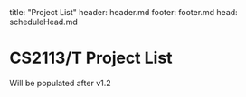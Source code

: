 <frontmatter>
title: "Project List"
header: header.md
footer: footer.md
head: scheduleHead.md
</frontmatter>

# CS2113/T Project List

<box type=info>
Will be populated after v1.2
</box>

<!--

<panel header="### M11" expanded no-close >

#### M11-1 <small>[:fab-github:](https://github.com/CS2113-AY1819S2-M11-1/main) [:fas-home:](https://CS2113-AY1819S2-M11-1.github.io/main/) [:far-comment:](https://github.com/CS2113-AY1819S2-M11-1/main/issues/new)</small> [<img src="https://travis-ci.org/CS2113-AY1819S2-M11-1/main.svg?branch=master" alt="Build Status">](https://travis-ci.org/CS2113-AY1819S2-M11-1/main)
<img src="https://CS2113-AY1819S2-M11-1.github.io/main/images/Ui.png" width="750" /><p/>
HU ...IDI | LEE...TIN | LEE...ONG | WAN...NAN | 
:-----: | :-----: | :-----: | :-----: | 
<img src="https://CS2113-AY1819S2-M11-1.github.io/main/images/huyidi.png" width="120" /><br>[:fas-file-powerpoint:](https://CS2113-AY1819S2-M11-1.github.io/main/team/huyidi.html) [:fas-code:](https://nuscs2113-ay1819s2.github.io/dashboard-beta/#=undefined&search=huyidi) [:fas-code-branch:](https://github.com/CS2113-AY1819S2-M11-1/main/pulls?q=is%3Apr+author%3Ahuyidi) | <img src="https://CS2113-AY1819S2-M11-1.github.io/main/images/e0176106.png" width="120" /><br>[:fas-file-powerpoint:](https://CS2113-AY1819S2-M11-1.github.io/main/team/e0176106.html) [:fas-code:](https://nuscs2113-ay1819s2.github.io/dashboard-beta/#=undefined&search=e0176106) [:fas-code-branch:](https://github.com/CS2113-AY1819S2-M11-1/main/pulls?q=is%3Apr+author%3Ae0176106) | <img src="https://CS2113-AY1819S2-M11-1.github.io/main/images/yingrong1996.png" width="120" /><br>[:fas-file-powerpoint:](https://CS2113-AY1819S2-M11-1.github.io/main/team/yingrong1996.html) [:fas-code:](https://nuscs2113-ay1819s2.github.io/dashboard-beta/#=undefined&search=yingrong1996) [:fas-code-branch:](https://github.com/CS2113-AY1819S2-M11-1/main/pulls?q=is%3Apr+author%3Ayingrong1996) | <img src="https://CS2113-AY1819S2-M11-1.github.io/main/images/warheade.png" width="120" /><br>[:fas-file-powerpoint:](https://CS2113-AY1819S2-M11-1.github.io/main/team/warheade.html) [:fas-code:](https://nuscs2113-ay1819s2.github.io/dashboard-beta/#=undefined&search=warheade) [:fas-code-branch:](https://github.com/CS2113-AY1819S2-M11-1/main/pulls?q=is%3Apr+author%3Awarheade) | 
<hr>

#### M11-2 <small>[:fab-github:](https://github.com/CS2113-AY1819S2-M11-2/main) [:fas-home:](https://CS2113-AY1819S2-M11-2.github.io/main/) [:far-comment:](https://github.com/CS2113-AY1819S2-M11-2/main/issues/new)</small> [<img src="https://travis-ci.org/CS2113-AY1819S2-M11-2/main.svg?branch=master" alt="Build Status">](https://travis-ci.org/CS2113-AY1819S2-M11-2/main)
<img src="https://CS2113-AY1819S2-M11-2.github.io/main/images/Ui.png" width="750" /><p/>
KHA...IRI | LEE...LAS | LEW...KOK | ONG...TIN | 
:-----: | :-----: | :-----: | :-----: | 
<img src="https://CS2113-AY1819S2-M11-2.github.io/main/images/khairulhazril.png" width="120" /><br>[:fas-file-powerpoint:](https://CS2113-AY1819S2-M11-2.github.io/main/team/khairulhazril.html) [:fas-code:](https://nuscs2113-ay1819s2.github.io/dashboard-beta/#=undefined&search=khairulhazril) [:fas-code-branch:](https://github.com/CS2113-AY1819S2-M11-2/main/pulls?q=is%3Apr+author%3Akhairulhazril) | <img src="https://CS2113-AY1819S2-M11-2.github.io/main/images/nicholasleeeee.png" width="120" /><br>[:fas-file-powerpoint:](https://CS2113-AY1819S2-M11-2.github.io/main/team/nicholasleeeee.html) [:fas-code:](https://nuscs2113-ay1819s2.github.io/dashboard-beta/#=undefined&search=nicholasleeeee) [:fas-code-branch:](https://github.com/CS2113-AY1819S2-M11-2/main/pulls?q=is%3Apr+author%3Anicholasleeeee) | <img src="https://CS2113-AY1819S2-M11-2.github.io/main/images/shengkok.png" width="120" /><br>[:fas-file-powerpoint:](https://CS2113-AY1819S2-M11-2.github.io/main/team/shengkok.html) [:fas-code:](https://nuscs2113-ay1819s2.github.io/dashboard-beta/#=undefined&search=shengkok) [:fas-code-branch:](https://github.com/CS2113-AY1819S2-M11-2/main/pulls?q=is%3Apr+author%3Ashengkok) | <img src="https://CS2113-AY1819S2-M11-2.github.io/main/images/justin-ong.png" width="120" /><br>[:fas-file-powerpoint:](https://CS2113-AY1819S2-M11-2.github.io/main/team/justin-ong.html) [:fas-code:](https://nuscs2113-ay1819s2.github.io/dashboard-beta/#=undefined&search=justin-ong) [:fas-code-branch:](https://github.com/CS2113-AY1819S2-M11-2/main/pulls?q=is%3Apr+author%3Ajustin-ong) | 
<hr>

#### M11-3 <small>[:fab-github:](https://github.com/CS2113-AY1819S2-M11-3/main) [:fas-home:](https://CS2113-AY1819S2-M11-3.github.io/main/) [:far-comment:](https://github.com/CS2113-AY1819S2-M11-3/main/issues/new)</small> [<img src="https://travis-ci.org/CS2113-AY1819S2-M11-3/main.svg?branch=master" alt="Build Status">](https://travis-ci.org/CS2113-AY1819S2-M11-3/main)
<img src="https://CS2113-AY1819S2-M11-3.github.io/main/images/Ui.png" width="750" /><p/>
DAN...YUN | JEM...KAN | LIM...ING | 
:-----: | :-----: | :-----: | 
<img src="https://CS2113-AY1819S2-M11-3.github.io/main/images/dannong.png" width="120" /><br>[:fas-file-powerpoint:](https://CS2113-AY1819S2-M11-3.github.io/main/team/dannong.html) [:fas-code:](https://nuscs2113-ay1819s2.github.io/dashboard-beta/#=undefined&search=dannong) [:fas-code-branch:](https://github.com/CS2113-AY1819S2-M11-3/main/pulls?q=is%3Apr+author%3Adannong) | <img src="https://CS2113-AY1819S2-M11-3.github.io/main/images/jemine1998.png" width="120" /><br>[:fas-file-powerpoint:](https://CS2113-AY1819S2-M11-3.github.io/main/team/jemine1998.html) [:fas-code:](https://nuscs2113-ay1819s2.github.io/dashboard-beta/#=undefined&search=jemine1998) [:fas-code-branch:](https://github.com/CS2113-AY1819S2-M11-3/main/pulls?q=is%3Apr+author%3Ajemine1998) | <img src="https://CS2113-AY1819S2-M11-3.github.io/main/images/wanchinglim.png" width="120" /><br>[:fas-file-powerpoint:](https://CS2113-AY1819S2-M11-3.github.io/main/team/wanchinglim.html) [:fas-code:](https://nuscs2113-ay1819s2.github.io/dashboard-beta/#=undefined&search=wanchinglim) [:fas-code-branch:](https://github.com/CS2113-AY1819S2-M11-3/main/pulls?q=is%3Apr+author%3Awanchinglim) | 
<hr>


</panel>

<panel header="### T08" expanded no-close >

#### T08-1 <small>[:fab-github:](https://github.com/CS2113-AY1819S2-T08-1/main) [:fas-home:](https://CS2113-AY1819S2-T08-1.github.io/main/) [:far-comment:](https://github.com/CS2113-AY1819S2-T08-1/main/issues/new)</small> [<img src="https://travis-ci.org/CS2113-AY1819S2-T08-1/main.svg?branch=master" alt="Build Status">](https://travis-ci.org/CS2113-AY1819S2-T08-1/main)
<img src="https://CS2113-AY1819S2-T08-1.github.io/main/images/Ui.png" width="750" /><p/>
NGU...HUU | WON...EMY | LIO...HUI | ZHA... RU | 
:-----: | :-----: | :-----: | :-----: | 
<img src="https://CS2113-AY1819S2-T08-1.github.io/main/images/ndhuu.png" width="120" /><br>[:fas-file-powerpoint:](https://CS2113-AY1819S2-T08-1.github.io/main/team/ndhuu.html) [:fas-code:](https://nuscs2113-ay1819s2.github.io/dashboard-beta/#=undefined&search=ndhuu) [:fas-code-branch:](https://github.com/CS2113-AY1819S2-T08-1/main/pulls?q=is%3Apr+author%3Andhuu) | <img src="https://CS2113-AY1819S2-T08-1.github.io/main/images/articstranger.png" width="120" /><br>[:fas-file-powerpoint:](https://CS2113-AY1819S2-T08-1.github.io/main/team/articstranger.html) [:fas-code:](https://nuscs2113-ay1819s2.github.io/dashboard-beta/#=undefined&search=articstranger) [:fas-code-branch:](https://github.com/CS2113-AY1819S2-T08-1/main/pulls?q=is%3Apr+author%3Aarticstranger) | <img src="https://CS2113-AY1819S2-T08-1.github.io/main/images/swalahlah.png" width="120" /><br>[:fas-file-powerpoint:](https://CS2113-AY1819S2-T08-1.github.io/main/team/swalahlah.html) [:fas-code:](https://nuscs2113-ay1819s2.github.io/dashboard-beta/#=undefined&search=swalahlah) [:fas-code-branch:](https://github.com/CS2113-AY1819S2-T08-1/main/pulls?q=is%3Apr+author%3Aswalahlah) | <img src="https://CS2113-AY1819S2-T08-1.github.io/main/images/quinnzzzzz.png" width="120" /><br>[:fas-file-powerpoint:](https://CS2113-AY1819S2-T08-1.github.io/main/team/quinnzzzzz.html) [:fas-code:](https://nuscs2113-ay1819s2.github.io/dashboard-beta/#=undefined&search=quinnzzzzz) [:fas-code-branch:](https://github.com/CS2113-AY1819S2-T08-1/main/pulls?q=is%3Apr+author%3Aquinnzzzzz) | 
<hr>

#### T08-2 <small>[:fab-github:](https://github.com/CS2113-AY1819S2-T08-2/main) [:fas-home:](https://CS2113-AY1819S2-T08-2.github.io/main/) [:far-comment:](https://github.com/CS2113-AY1819S2-T08-2/main/issues/new)</small> [<img src="https://travis-ci.org/CS2113-AY1819S2-T08-2/main.svg?branch=master" alt="Build Status">](https://travis-ci.org/CS2113-AY1819S2-T08-2/main)
<img src="https://CS2113-AY1819S2-T08-2.github.io/main/images/Ui.png" width="750" /><p/>
LAU...ONG | WON... QI | PAN...JIA | TAN...OME | 
:-----: | :-----: | :-----: | :-----: | 
<img src="https://CS2113-AY1819S2-T08-2.github.io/main/images/weizhonglauw.png" width="120" /><br>[:fas-file-powerpoint:](https://CS2113-AY1819S2-T08-2.github.io/main/team/weizhonglauw.html) [:fas-code:](https://nuscs2113-ay1819s2.github.io/dashboard-beta/#=undefined&search=weizhonglauw) [:fas-code-branch:](https://github.com/CS2113-AY1819S2-T08-2/main/pulls?q=is%3Apr+author%3Aweizhonglauw) | <img src="https://CS2113-AY1819S2-T08-2.github.io/main/images/wongyuqi.png" width="120" /><br>[:fas-file-powerpoint:](https://CS2113-AY1819S2-T08-2.github.io/main/team/wongyuqi.html) [:fas-code:](https://nuscs2113-ay1819s2.github.io/dashboard-beta/#=undefined&search=wongyuqi) [:fas-code-branch:](https://github.com/CS2113-AY1819S2-T08-2/main/pulls?q=is%3Apr+author%3Awongyuqi) | <img src="https://CS2113-AY1819S2-T08-2.github.io/main/images/yongjia96.png" width="120" /><br>[:fas-file-powerpoint:](https://CS2113-AY1819S2-T08-2.github.io/main/team/yongjia96.html) [:fas-code:](https://nuscs2113-ay1819s2.github.io/dashboard-beta/#=undefined&search=yongjia96) [:fas-code-branch:](https://github.com/CS2113-AY1819S2-T08-2/main/pulls?q=is%3Apr+author%3Ayongjia96) | <img src="https://CS2113-AY1819S2-T08-2.github.io/main/images/jayrometan.png" width="120" /><br>[:fas-file-powerpoint:](https://CS2113-AY1819S2-T08-2.github.io/main/team/jayrometan.html) [:fas-code:](https://nuscs2113-ay1819s2.github.io/dashboard-beta/#=undefined&search=jayrometan) [:fas-code-branch:](https://github.com/CS2113-AY1819S2-T08-2/main/pulls?q=is%3Apr+author%3Ajayrometan) | 
<hr>

#### T08-3 <small>[:fab-github:](https://github.com/CS2113-AY1819S2-T08-3/main) [:fas-home:](https://CS2113-AY1819S2-T08-3.github.io/main/) [:far-comment:](https://github.com/CS2113-AY1819S2-T08-3/main/issues/new)</small> [<img src="https://travis-ci.org/CS2113-AY1819S2-T08-3/main.svg?branch=master" alt="Build Status">](https://travis-ci.org/CS2113-AY1819S2-T08-3/main)
<img src="https://CS2113-AY1819S2-T08-3.github.io/main/images/Ui.png" width="750" /><p/>
JUL...REN | LIM...ENG | MAR...JIE | SEA...ONG | 
:-----: | :-----: | :-----: | :-----: | 
<img src="https://CS2113-AY1819S2-T08-3.github.io/main/images/macchazuki.png" width="120" /><br>[:fas-file-powerpoint:](https://CS2113-AY1819S2-T08-3.github.io/main/team/macchazuki.html) [:fas-code:](https://nuscs2113-ay1819s2.github.io/dashboard-beta/#=undefined&search=macchazuki) [:fas-code-branch:](https://github.com/CS2113-AY1819S2-T08-3/main/pulls?q=is%3Apr+author%3Amacchazuki) | <img src="https://CS2113-AY1819S2-T08-3.github.io/main/images/dingheng4448.png" width="120" /><br>[:fas-file-powerpoint:](https://CS2113-AY1819S2-T08-3.github.io/main/team/dingheng4448.html) [:fas-code:](https://nuscs2113-ay1819s2.github.io/dashboard-beta/#=undefined&search=dingheng4448) [:fas-code-branch:](https://github.com/CS2113-AY1819S2-T08-3/main/pulls?q=is%3Apr+author%3Adingheng4448) | <img src="https://CS2113-AY1819S2-T08-3.github.io/main/images/marcus-pzj.png" width="120" /><br>[:fas-file-powerpoint:](https://CS2113-AY1819S2-T08-3.github.io/main/team/marcus-pzj.html) [:fas-code:](https://nuscs2113-ay1819s2.github.io/dashboard-beta/#=undefined&search=marcus-pzj) [:fas-code-branch:](https://github.com/CS2113-AY1819S2-T08-3/main/pulls?q=is%3Apr+author%3Amarcus-pzj) | <img src="https://CS2113-AY1819S2-T08-3.github.io/main/images/seanieyap.png" width="120" /><br>[:fas-file-powerpoint:](https://CS2113-AY1819S2-T08-3.github.io/main/team/seanieyap.html) [:fas-code:](https://nuscs2113-ay1819s2.github.io/dashboard-beta/#=undefined&search=seanieyap) [:fas-code-branch:](https://github.com/CS2113-AY1819S2-T08-3/main/pulls?q=is%3Apr+author%3Aseanieyap) | 
<hr>

#### T08-4 <small>[:fab-github:](https://github.com/CS2113-AY1819S2-T08-4/main) [:fas-home:](https://CS2113-AY1819S2-T08-4.github.io/main/) [:far-comment:](https://github.com/CS2113-AY1819S2-T08-4/main/issues/new)</small> [<img src="https://travis-ci.org/CS2113-AY1819S2-T08-4/main.svg?branch=master" alt="Build Status">](https://travis-ci.org/CS2113-AY1819S2-T08-4/main)
<img src="https://CS2113-AY1819S2-T08-4.github.io/main/images/Ui.png" width="750" /><p/>
CHA...ANG | PHA...TAN | SHA...ING | SON...NIL | 
:-----: | :-----: | :-----: | :-----: | 
<img src="https://CS2113-AY1819S2-T08-4.github.io/main/images/weizhang05.png" width="120" /><br>[:fas-file-powerpoint:](https://CS2113-AY1819S2-T08-4.github.io/main/team/weizhang05.html) [:fas-code:](https://nuscs2113-ay1819s2.github.io/dashboard-beta/#=undefined&search=weizhang05) [:fas-code-branch:](https://github.com/CS2113-AY1819S2-T08-4/main/pulls?q=is%3Apr+author%3Aweizhang05) | <img src="https://CS2113-AY1819S2-T08-4.github.io/main/images/tantantan277.png" width="120" /><br>[:fas-file-powerpoint:](https://CS2113-AY1819S2-T08-4.github.io/main/team/tantantan277.html) [:fas-code:](https://nuscs2113-ay1819s2.github.io/dashboard-beta/#=undefined&search=tantantan277) [:fas-code-branch:](https://github.com/CS2113-AY1819S2-T08-4/main/pulls?q=is%3Apr+author%3Atantantan277) | <img src="https://CS2113-AY1819S2-T08-4.github.io/main/images/shanseet.png" width="120" /><br>[:fas-file-powerpoint:](https://CS2113-AY1819S2-T08-4.github.io/main/team/shanseet.html) [:fas-code:](https://nuscs2113-ay1819s2.github.io/dashboard-beta/#=undefined&search=shanseet) [:fas-code-branch:](https://github.com/CS2113-AY1819S2-T08-4/main/pulls?q=is%3Apr+author%3Ashanseet) | <img src="https://CS2113-AY1819S2-T08-4.github.io/main/images/ssunil3232.png" width="120" /><br>[:fas-file-powerpoint:](https://CS2113-AY1819S2-T08-4.github.io/main/team/ssunil3232.html) [:fas-code:](https://nuscs2113-ay1819s2.github.io/dashboard-beta/#=undefined&search=ssunil3232) [:fas-code-branch:](https://github.com/CS2113-AY1819S2-T08-4/main/pulls?q=is%3Apr+author%3Assunil3232) | 
<hr>


</panel>

<panel header="### T09" expanded no-close >

#### T09-1 <small>[:fab-github:](https://github.com/CS2113-AY1819S2-T09-1/main) [:fas-home:](https://CS2113-AY1819S2-T09-1.github.io/main/) [:far-comment:](https://github.com/CS2113-AY1819S2-T09-1/main/issues/new)</small> [<img src="https://travis-ci.org/CS2113-AY1819S2-T09-1/main.svg?branch=master" alt="Build Status">](https://travis-ci.org/CS2113-AY1819S2-T09-1/main)
<img src="https://CS2113-AY1819S2-T09-1.github.io/main/images/Ui.png" width="750" /><p/>
AHN...GYU | BAI...WEI | LEE...HOY | NGO...LIN | YEO...ONG | 
:-----: | :-----: | :-----: | :-----: | :-----: | 
<img src="https://CS2113-AY1819S2-T09-1.github.io/main/images/truegitnovice.png" width="120" /><br>[:fas-file-powerpoint:](https://CS2113-AY1819S2-T09-1.github.io/main/team/truegitnovice.html) [:fas-code:](https://nuscs2113-ay1819s2.github.io/dashboard-beta/#=undefined&search=truegitnovice) [:fas-code-branch:](https://github.com/CS2113-AY1819S2-T09-1/main/pulls?q=is%3Apr+author%3Atruegitnovice) | <img src="https://CS2113-AY1819S2-T09-1.github.io/main/images/wendybaiyunwei.png" width="120" /><br>[:fas-file-powerpoint:](https://CS2113-AY1819S2-T09-1.github.io/main/team/wendybaiyunwei.html) [:fas-code:](https://nuscs2113-ay1819s2.github.io/dashboard-beta/#=undefined&search=wendybaiyunwei) [:fas-code-branch:](https://github.com/CS2113-AY1819S2-T09-1/main/pulls?q=is%3Apr+author%3Awendybaiyunwei) | <img src="https://CS2113-AY1819S2-T09-1.github.io/main/images/lycjackie.png" width="120" /><br>[:fas-file-powerpoint:](https://CS2113-AY1819S2-T09-1.github.io/main/team/lycjackie.html) [:fas-code:](https://nuscs2113-ay1819s2.github.io/dashboard-beta/#=undefined&search=lycjackie) [:fas-code-branch:](https://github.com/CS2113-AY1819S2-T09-1/main/pulls?q=is%3Apr+author%3Alycjackie) | <img src="https://CS2113-AY1819S2-T09-1.github.io/main/images/creastery.png" width="120" /><br>[:fas-file-powerpoint:](https://CS2113-AY1819S2-T09-1.github.io/main/team/creastery.html) [:fas-code:](https://nuscs2113-ay1819s2.github.io/dashboard-beta/#=undefined&search=creastery) [:fas-code-branch:](https://github.com/CS2113-AY1819S2-T09-1/main/pulls?q=is%3Apr+author%3Acreastery) | <img src="https://CS2113-AY1819S2-T09-1.github.io/main/images/chyeo.png" width="120" /><br>[:fas-file-powerpoint:](https://CS2113-AY1819S2-T09-1.github.io/main/team/chyeo.html) [:fas-code:](https://nuscs2113-ay1819s2.github.io/dashboard-beta/#=undefined&search=chyeo) [:fas-code-branch:](https://github.com/CS2113-AY1819S2-T09-1/main/pulls?q=is%3Apr+author%3Achyeo) | 
<hr>

#### T09-2 <small>[:fab-github:](https://github.com/CS2113-AY1819S2-T09-2/main) [:fas-home:](https://CS2113-AY1819S2-T09-2.github.io/main/) [:far-comment:](https://github.com/CS2113-AY1819S2-T09-2/main/issues/new)</small> [<img src="https://travis-ci.org/CS2113-AY1819S2-T09-2/main.svg?branch=master" alt="Build Status">](https://travis-ci.org/CS2113-AY1819S2-T09-2/main)
<img src="https://CS2113-AY1819S2-T09-2.github.io/main/images/Ui.png" width="750" /><p/>
CHE...ANG | JIN...IBO | LI ...ANG | WAN...WEI | ZHA...HEN | 
:-----: | :-----: | :-----: | :-----: | :-----: | 
<img src="https://CS2113-AY1819S2-T09-2.github.io/main/images/cheahzk.png" width="120" /><br>[:fas-file-powerpoint:](https://CS2113-AY1819S2-T09-2.github.io/main/team/cheahzk.html) [:fas-code:](https://nuscs2113-ay1819s2.github.io/dashboard-beta/#=undefined&search=cheahzk) [:fas-code-branch:](https://github.com/CS2113-AY1819S2-T09-2/main/pulls?q=is%3Apr+author%3Acheahzk) | <img src="https://CS2113-AY1819S2-T09-2.github.io/main/images/brittonalone.png" width="120" /><br>[:fas-file-powerpoint:](https://CS2113-AY1819S2-T09-2.github.io/main/team/brittonalone.html) [:fas-code:](https://nuscs2113-ay1819s2.github.io/dashboard-beta/#=undefined&search=brittonalone) [:fas-code-branch:](https://github.com/CS2113-AY1819S2-T09-2/main/pulls?q=is%3Apr+author%3Abrittonalone) | <img src="https://CS2113-AY1819S2-T09-2.github.io/main/images/zeyang-li.png" width="120" /><br>[:fas-file-powerpoint:](https://CS2113-AY1819S2-T09-2.github.io/main/team/zeyang-li.html) [:fas-code:](https://nuscs2113-ay1819s2.github.io/dashboard-beta/#=undefined&search=zeyang-li) [:fas-code-branch:](https://github.com/CS2113-AY1819S2-T09-2/main/pulls?q=is%3Apr+author%3Azeyang-li) | <img src="https://CS2113-AY1819S2-T09-2.github.io/main/images/wanchunwei.png" width="120" /><br>[:fas-file-powerpoint:](https://CS2113-AY1819S2-T09-2.github.io/main/team/wanchunwei.html) [:fas-code:](https://nuscs2113-ay1819s2.github.io/dashboard-beta/#=undefined&search=wanchunwei) [:fas-code-branch:](https://github.com/CS2113-AY1819S2-T09-2/main/pulls?q=is%3Apr+author%3Awanchunwei) | <img src="https://CS2113-AY1819S2-T09-2.github.io/main/images/jingchen-z.png" width="120" /><br>[:fas-file-powerpoint:](https://CS2113-AY1819S2-T09-2.github.io/main/team/jingchen-z.html) [:fas-code:](https://nuscs2113-ay1819s2.github.io/dashboard-beta/#=undefined&search=jingchen-z) [:fas-code-branch:](https://github.com/CS2113-AY1819S2-T09-2/main/pulls?q=is%3Apr+author%3Ajingchen-z) | 
<hr>

#### T09-3 <small>[:fab-github:](https://github.com/CS2113-AY1819S2-T09-3/main) [:fas-home:](https://CS2113-AY1819S2-T09-3.github.io/main/) [:far-comment:](https://github.com/CS2113-AY1819S2-T09-3/main/issues/new)</small> [<img src="https://travis-ci.org/CS2113-AY1819S2-T09-3/main.svg?branch=master" alt="Build Status">](https://travis-ci.org/CS2113-AY1819S2-T09-3/main)
<img src="https://CS2113-AY1819S2-T09-3.github.io/main/images/Ui.png" width="750" /><p/>
JOS...ADI | RAC... YU | SAN...ULU | THN...REA | YOW...JIE | 
:-----: | :-----: | :-----: | :-----: | :-----: | 
<img src="https://CS2113-AY1819S2-T09-3.github.io/main/images/josephinetanadi.png" width="120" /><br>[:fas-file-powerpoint:](https://CS2113-AY1819S2-T09-3.github.io/main/team/josephinetanadi.html) [:fas-code:](https://nuscs2113-ay1819s2.github.io/dashboard-beta/#=undefined&search=josephinetanadi) [:fas-code-branch:](https://github.com/CS2113-AY1819S2-T09-3/main/pulls?q=is%3Apr+author%3Ajosephinetanadi) | <img src="https://CS2113-AY1819S2-T09-3.github.io/main/images/rachellim10.png" width="120" /><br>[:fas-file-powerpoint:](https://CS2113-AY1819S2-T09-3.github.io/main/team/rachellim10.html) [:fas-code:](https://nuscs2113-ay1819s2.github.io/dashboard-beta/#=undefined&search=rachellim10) [:fas-code-branch:](https://github.com/CS2113-AY1819S2-T09-3/main/pulls?q=is%3Apr+author%3Arachellim10) | <img src="https://CS2113-AY1819S2-T09-3.github.io/main/images/gautamrajulu.png" width="120" /><br>[:fas-file-powerpoint:](https://CS2113-AY1819S2-T09-3.github.io/main/team/gautamrajulu.html) [:fas-code:](https://nuscs2113-ay1819s2.github.io/dashboard-beta/#=undefined&search=gautamrajulu) [:fas-code-branch:](https://github.com/CS2113-AY1819S2-T09-3/main/pulls?q=is%3Apr+author%3Agautamrajulu) | <img src="https://CS2113-AY1819S2-T09-3.github.io/main/images/andreathniah.png" width="120" /><br>[:fas-file-powerpoint:](https://CS2113-AY1819S2-T09-3.github.io/main/team/andreathniah.html) [:fas-code:](https://nuscs2113-ay1819s2.github.io/dashboard-beta/#=undefined&search=andreathniah) [:fas-code-branch:](https://github.com/CS2113-AY1819S2-T09-3/main/pulls?q=is%3Apr+author%3Aandreathniah) | <img src="https://CS2113-AY1819S2-T09-3.github.io/main/images/arhjaye.png" width="120" /><br>[:fas-file-powerpoint:](https://CS2113-AY1819S2-T09-3.github.io/main/team/arhjaye.html) [:fas-code:](https://nuscs2113-ay1819s2.github.io/dashboard-beta/#=undefined&search=arhjaye) [:fas-code-branch:](https://github.com/CS2113-AY1819S2-T09-3/main/pulls?q=is%3Apr+author%3Aarhjaye) | 
<hr>


</panel>

<panel header="### T11" expanded no-close >

#### T11-1 <small>[:fab-github:](https://github.com/CS2113-AY1819S2-T11-1/main) [:fas-home:](https://CS2113-AY1819S2-T11-1.github.io/main/) [:far-comment:](https://github.com/CS2113-AY1819S2-T11-1/main/issues/new)</small> [<img src="https://travis-ci.org/CS2113-AY1819S2-T11-1/main.svg?branch=master" alt="Build Status">](https://travis-ci.org/CS2113-AY1819S2-T11-1/main)
<img src="https://CS2113-AY1819S2-T11-1.github.io/main/images/Ui.png" width="750" /><p/>
Kup...emi | SAM...ONG | WIN...ICH | YAN...ZHE | 
:-----: | :-----: | :-----: | :-----: | 
<img src="https://CS2113-AY1819S2-T11-1.github.io/main/images/jkupoluyi.png" width="120" /><br>[:fas-file-powerpoint:](https://CS2113-AY1819S2-T11-1.github.io/main/team/jkupoluyi.html) [:fas-code:](https://nuscs2113-ay1819s2.github.io/dashboard-beta/#=undefined&search=jkupoluyi) [:fas-code-branch:](https://github.com/CS2113-AY1819S2-T11-1/main/pulls?q=is%3Apr+author%3Ajkupoluyi) | <img src="https://CS2113-AY1819S2-T11-1.github.io/main/images/sameow.png" width="120" /><br>[:fas-file-powerpoint:](https://CS2113-AY1819S2-T11-1.github.io/main/team/sameow.html) [:fas-code:](https://nuscs2113-ay1819s2.github.io/dashboard-beta/#=undefined&search=sameow) [:fas-code-branch:](https://github.com/CS2113-AY1819S2-T11-1/main/pulls?q=is%3Apr+author%3Asameow) | <img src="https://CS2113-AY1819S2-T11-1.github.io/main/images/windrichie.png" width="120" /><br>[:fas-file-powerpoint:](https://CS2113-AY1819S2-T11-1.github.io/main/team/windrichie.html) [:fas-code:](https://nuscs2113-ay1819s2.github.io/dashboard-beta/#=undefined&search=windrichie) [:fas-code-branch:](https://github.com/CS2113-AY1819S2-T11-1/main/pulls?q=is%3Apr+author%3Awindrichie) | <img src="https://CS2113-AY1819S2-T11-1.github.io/main/images/shizhe-nus.png" width="120" /><br>[:fas-file-powerpoint:](https://CS2113-AY1819S2-T11-1.github.io/main/team/shizhe-nus.html) [:fas-code:](https://nuscs2113-ay1819s2.github.io/dashboard-beta/#=undefined&search=shizhe-nus) [:fas-code-branch:](https://github.com/CS2113-AY1819S2-T11-1/main/pulls?q=is%3Apr+author%3Ashizhe-nus) | 
<hr>

#### T11-2 <small>[:fab-github:](https://github.com/CS2113-AY1819S2-T11-2/main) [:fas-home:](https://CS2113-AY1819S2-T11-2.github.io/main/) [:far-comment:](https://github.com/CS2113-AY1819S2-T11-2/main/issues/new)</small> [<img src="https://travis-ci.org/CS2113-AY1819S2-T11-2/main.svg?branch=master" alt="Build Status">](https://travis-ci.org/CS2113-AY1819S2-T11-2/main)
<img src="https://CS2113-AY1819S2-T11-2.github.io/main/images/Ui.png" width="750" /><p/>
LI ...ONG | MAT...IAN | TEO...WEI | WU ...UAN | 
:-----: | :-----: | :-----: | :-----: | 
<img src="https://CS2113-AY1819S2-T11-2.github.io/main/images/liguanlong.png" width="120" /><br>[:fas-file-powerpoint:](https://CS2113-AY1819S2-T11-2.github.io/main/team/liguanlong.html) [:fas-code:](https://nuscs2113-ay1819s2.github.io/dashboard-beta/#=undefined&search=liguanlong) [:fas-code-branch:](https://github.com/CS2113-AY1819S2-T11-2/main/pulls?q=is%3Apr+author%3Aliguanlong) | <img src="https://CS2113-AY1819S2-T11-2.github.io/main/images/matthiaslum.png" width="120" /><br>[:fas-file-powerpoint:](https://CS2113-AY1819S2-T11-2.github.io/main/team/matthiaslum.html) [:fas-code:](https://nuscs2113-ay1819s2.github.io/dashboard-beta/#=undefined&search=matthiaslum) [:fas-code-branch:](https://github.com/CS2113-AY1819S2-T11-2/main/pulls?q=is%3Apr+author%3Amatthiaslum) | <img src="https://CS2113-AY1819S2-T11-2.github.io/main/images/shawn-t.png" width="120" /><br>[:fas-file-powerpoint:](https://CS2113-AY1819S2-T11-2.github.io/main/team/shawn-t.html) [:fas-code:](https://nuscs2113-ay1819s2.github.io/dashboard-beta/#=undefined&search=shawn-t) [:fas-code-branch:](https://github.com/CS2113-AY1819S2-T11-2/main/pulls?q=is%3Apr+author%3Ashawn-t) | <img src="https://CS2113-AY1819S2-T11-2.github.io/main/images/wupeihsuan.png" width="120" /><br>[:fas-file-powerpoint:](https://CS2113-AY1819S2-T11-2.github.io/main/team/wupeihsuan.html) [:fas-code:](https://nuscs2113-ay1819s2.github.io/dashboard-beta/#=undefined&search=wupeihsuan) [:fas-code-branch:](https://github.com/CS2113-AY1819S2-T11-2/main/pulls?q=is%3Apr+author%3Awupeihsuan) | 
<hr>

#### T11-3 <small>[:fab-github:](https://github.com/CS2113-AY1819S2-T11-3/main) [:fas-home:](https://CS2113-AY1819S2-T11-3.github.io/main/) [:far-comment:](https://github.com/CS2113-AY1819S2-T11-3/main/issues/new)</small> [<img src="https://travis-ci.org/CS2113-AY1819S2-T11-3/main.svg?branch=master" alt="Build Status">](https://travis-ci.org/CS2113-AY1819S2-T11-3/main)
<img src="https://CS2113-AY1819S2-T11-3.github.io/main/images/Ui.png" width="750" /><p/>
DOM...HAO | HAN...WOO | NG ...ONG | PAN...HAO | 
:-----: | :-----: | :-----: | :-----: | 
<img src="https://CS2113-AY1819S2-T11-3.github.io/main/images/frankquekch.png" width="120" /><br>[:fas-file-powerpoint:](https://CS2113-AY1819S2-T11-3.github.io/main/team/frankquekch.html) [:fas-code:](https://nuscs2113-ay1819s2.github.io/dashboard-beta/#=undefined&search=frankquekch) [:fas-code-branch:](https://github.com/CS2113-AY1819S2-T11-3/main/pulls?q=is%3Apr+author%3Afrankquekch) | <img src="https://CS2113-AY1819S2-T11-3.github.io/main/images/jacobhan.png" width="120" /><br>[:fas-file-powerpoint:](https://CS2113-AY1819S2-T11-3.github.io/main/team/jacobhan.html) [:fas-code:](https://nuscs2113-ay1819s2.github.io/dashboard-beta/#=undefined&search=jacobhan) [:fas-code-branch:](https://github.com/CS2113-AY1819S2-T11-3/main/pulls?q=is%3Apr+author%3Ajacobhan) | <img src="https://CS2113-AY1819S2-T11-3.github.io/main/images/ngkaicong.png" width="120" /><br>[:fas-file-powerpoint:](https://CS2113-AY1819S2-T11-3.github.io/main/team/ngkaicong.html) [:fas-code:](https://nuscs2113-ay1819s2.github.io/dashboard-beta/#=undefined&search=ngkaicong) [:fas-code-branch:](https://github.com/CS2113-AY1819S2-T11-3/main/pulls?q=is%3Apr+author%3Angkaicong) | <img src="https://CS2113-AY1819S2-T11-3.github.io/main/images/yushao2.png" width="120" /><br>[:fas-file-powerpoint:](https://CS2113-AY1819S2-T11-3.github.io/main/team/yushao2.html) [:fas-code:](https://nuscs2113-ay1819s2.github.io/dashboard-beta/#=undefined&search=yushao2) [:fas-code-branch:](https://github.com/CS2113-AY1819S2-T11-3/main/pulls?q=is%3Apr+author%3Ayushao2) | 
<hr>


</panel>
-->